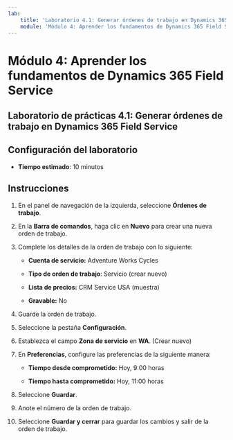 ```yaml
---
lab:
    title: 'Laboratorio 4.1: Generar órdenes de trabajo en Dynamics 365 Field Service'
    module: 'Módulo 4: Aprender los fundamentos de Dynamics 365 Field Service'
---
```


Módulo 4: Aprender los fundamentos de Dynamics 365 Field Service
========================

## Laboratorio de prácticas 4.1: Generar órdenes de trabajo en Dynamics 365 Field Service

## Configuración del laboratorio

  - **Tiempo estimado**: 10 minutos

## Instrucciones

1. En el panel de navegación de la izquierda, seleccione **Órdenes de trabajo**.

2. En la **Barra de comandos**, haga clic en **Nuevo** para crear una nueva orden de trabajo.

3. Complete los detalles de la orden de trabajo con lo siguiente:

	- **Cuenta de servicio:** Adventure Works Cycles

	- **Tipo de orden de trabajo**: Servicio (crear nuevo)

	- **Lista de precios:** CRM Service USA (muestra)

	- **Gravable:** No

4. Guarde la orden de trabajo.

4. Seleccione la pestaña **Configuración**.

5. Establezca el campo **Zona de servicio** en **WA**. (Crear nuevo)

6. En **Preferencias**, configure las preferencias de la siguiente manera:

	- **Tiempo desde comprometido:** Hoy, 9:00 horas

	- **Tiempo hasta comprometido:** Hoy, 11:00 horas

7. Seleccione **Guardar**.

8. Anote el número de la orden de trabajo. 

9. Seleccione **Guardar y cerrar** para guardar los cambios y salir de la orden de trabajo.
